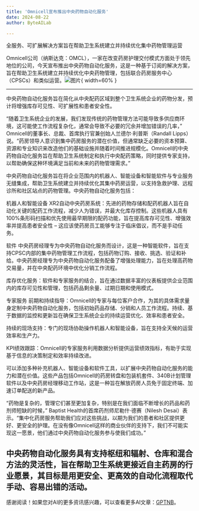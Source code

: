 ```yaml
---
title: 'Omnicell宣布推出中央药物自动化服务'
date: 2024-08-22
author: ByteAILab

---
```


全服务、可扩展解决方案旨在帮助卫生系统建立并持续优化集中药物管理运营

Omnicell公司（纳斯达克：OMCL），一家在改变药房护理交付模式方面处于领先地位的公司，今天宣布推出中央药物自动化服务，这是一种基于订阅的解决方案，旨在帮助卫生系统建立并持续优化中央药物管理，包括联合药房服务中心（CPSCs）和类似运营。![图片](https://ai-techpark.com/wp-content/uploads/2024/08/Omnicell-960x540.jpg){ width=60% }

---
中央药物自动化服务旨在简化从中央配药区域到整个卫生系统企业的药物分发，预计将增强库存可见性、可扩展性和患者安全性。

“随着卫生系统企业的发展，我们发现传统的药物管理方法可能导致多供应商环境，这可能使工作流程复杂化，通常会导致不必要的冗余并增加错误的几率，” Omnicell的董事长、总裁、首席执行官兼创始人兰德尔·利普斯（Randall Lipps）说。“药房领导人意识到集中药房服务的潜在价值，但通常缺乏必要的资本预算、资源和专业知识来改造他们的基础设施并随着时间推进规模化。Omnicell的中央药物自动化服务旨在帮助卫生系统制定和执行中央配药策略，同时提供专家支持，以帮助确保这种环境满足当前和未来的药物管理需求。”

中央药物自动化服务旨在将企业范围内的机器人、智能设备和智能软件与专业服务无缝集成，帮助卫生系统建立并持续优化其集中药房运营，以支持急救护理、远程诊所和社区站点的药物管理。中央药物自动化服务包括：

机器人和智能设备
XR2自动中央药房系统：先进的药物存储和配药机器人旨在自动化关键的配药工作流程，减少人为错误，并最大化库存控制。这些机器人具有100%条形码扫描和优先使用最早期限的配药功能，旨在提高库存可见性、增强效率并提高患者安全性 – 这应该使药房员工能够专注于临床倡议，而不是手动任务。

软件
中央药房经理专为中央药物自动化服务而设计，这是一种智能软件，旨在支持CPSC内部的集中药物管理工作流程，包括药物订购、接收、挑选、验证和补给。中央药房经理专为中央药物自动化服务配备了增强处理能力，旨在处理高药物交易量，并在中央配药环境中优化分销工作流程。

库存优化服务：软件和专家服务的结合，旨在通过数据丰富的仪表板提供企业范围内的库存可见性和管理，包括药品剩余量、过期日期和使用模式。

专家服务
前期和持续指导：Omnicell的专家与每位客户合作，为其的具体需求量身定制中央药物自动化服务，包括初始药品存储、分销和人员工作流程。持续、基于数据的监控和更新旨在确保卫生系统企业的持续运营优化、效率和患者安全。

持续的现场支持：专门的现场协助操作机器人和智能设备，旨在支持全天候的运营效率和生产力。

KPI绩效跟踪：Omnicell的专家服务利用数据分析提供运营绩效指标，有助于实现基于信息的决策制定和效率持续改进。

可以添加多种补充机器人、智能设备和软件工具，以扩展中央药物自动化服务的能力和潜在价值。这些产品包括Omnicell的药房转盘和包装机套件、340B计划管理软件以及中央药房经理移动工作站，这是一种旨在解放药房人员免于固定终端、加速订单配送的新产品。

“药物是复杂的，管理它们甚至更加复杂，特别是在我们面临不断增长的药品和药剂师短缺的时候，” Baptist Health的首席药剂师尼勒什·德赛（Nilesh Desai）表示。“集中化药房服务帮助我们应对这些挑战，以期为我们的患者和社区提供更好、更安全的护理。在没有像Omnicell这样的商业伙伴的支持下，我们不可能实现这一愿景，他们通过中央药物自动化服务参与使我们成功。”

中央药物自动化服务具有支持枢纽和辐射、仓库和混合方法的灵活性，旨在帮助卫生系统更接近自主药房的行业愿景，其目标是用更安全、更高效的自动化流程取代手动、容易出错的活动。
---
感谢阅读！如果您对AI的更多资讯感兴趣，可以查看更多AI文章：[GPTNB](https://gptnb.com)。